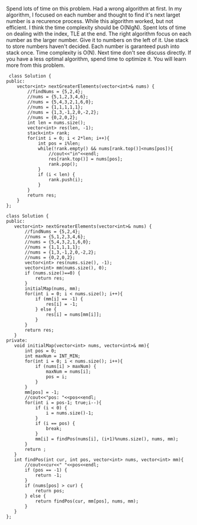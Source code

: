 Spend lots of time on this problem. Had a wrong algorithm at first. In my algorithm, I focused on each number and thought to find it's next
larget number is a recurence process. While this algorithm worked, but not efficient. I think the time complexity should be O(NlgN). Spent 
lots of time on dealing with the index, TLE at the end. The right algorithm focus on each number as the larger number. Give it to numbers on
 the left of it. Use stack to store numbers haven't decided. Each number is garanteed push into stack once. Time complexity is O(N).
Next time don't see discuss directly. If you have a less optimal algorithm, spend time to optimize it. You will learn more from this problem.
```
 class Solution {
public:
    vector<int> nextGreaterElements(vector<int>& nums) {
        //findNums = {5,2,4};
        //nums = {5,1,2,3,4,6};
        //nums = {5,4,3,2,1,6,0};
        //nums = {1,1,1,1,1};
        //nums = {1,3,-1,2,0,-2,2};
        //nums = {0,2,0,2};
        int len = nums.size();
        vector<int> res(len, -1);
        stack<int> rank;
        for(int i = 0; i < 2*len; i++){
            int pos = i%len;
            while(!rank.empty() && nums[rank.top()]<nums[pos]){
                //cout<<"in"<<endl;
                res[rank.top()] = nums[pos];
                rank.pop();
            }
            if (i < len) {
                rank.push(i);
            }
        }
        return res;
    }
};
 ```
 
 ```
 class Solution {
public:
    vector<int> nextGreaterElements(vector<int>& nums) {
        //findNums = {5,2,4};
        //nums = {5,1,2,3,4,6};
        //nums = {5,4,3,2,1,6,0};
        //nums = {1,1,1,1,1};
        //nums = {1,3,-1,2,0,-2,2};
        //nums = {0,2,0,2};
        vector<int> res(nums.size(), -1);
        vector<int> mm(nums.size(), 0);
        if (nums.size()==0) {
            return res;
        }
        initialMap(nums, mm);
        for(int i = 0; i < nums.size(); i++){
            if (mm[i] == -1) {
                res[i] = -1;
            } else {
                res[i] = nums[mm[i]];
            }
        }
        return res;
    }
private:
    void initialMap(vector<int> nums, vector<int>& mm){
        int pos = 0;
        int maxNum = INT_MIN;
        for(int i = 0; i < nums.size(); i++){
            if (nums[i] > maxNum) {
                maxNum = nums[i];
                pos = i;
            }
        }
        mm[pos] = -1;
        //cout<<"pos: "<<pos<<endl;
        for(int i = pos-1; true;i--){
            if (i < 0) {
                i = nums.size()-1;
            }
            if (i == pos) {
                break;
            }
            mm[i] = findPos(nums[i], (i+1)%nums.size(), nums, mm);
        }
        return ;
    }
    int findPos(int cur, int pos, vector<int> nums, vector<int> mm){
        //cout<<cur<<" "<<pos<<endl;
        if (pos == -1) {
            return -1;
        }
        if (nums[pos] > cur) {
            return pos;
        } else {
            return findPos(cur, mm[pos], nums, mm);
        }
    }
};
 ```
